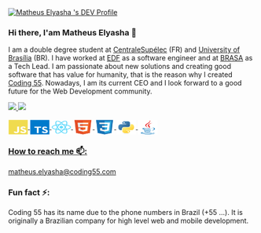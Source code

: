 <a href="https://dev.to/elyasha/">
<img src="https://d2fltix0v2e0sb.cloudfront.net/dev-badge.svg"  width=50 alt="Matheus Elyasha 's DEV Profile">
</a>


### Hi there, I'am Matheus Elyasha 👋

I am a double degree student at [CentraleSupélec](https://www.centralesupelec.fr) (FR) and [University of Brasília](https://www.unb.br) (BR). I have worked at [EDF](https://github.com/EDF-TREE) as a software engineer and at [BRASA](https://github.com/gobrasa) as a Tech Lead. I am passionate about new solutions and creating good software that has value for humanity, that is the reason why I created [Coding 55](https://github.com/Coding55). Nowadays, I am its current CEO and I look forward to a good future for the Web Development community.

 <div>
  <a href="https://github.com/elyasha">
  <img height="180em" src="https://github-readme-stats.vercel.app/api?username=elyasha&show_icons=true&theme=dark&include_all_commits=true&count_private=true"/>
  <img height="180em" src="https://github-readme-stats.vercel.app/api/top-langs/?username=elyasha&layout=compact&langs_count=10&theme=dark"/>
</div>
<div style="display: inline_block"><br>
  <img align="center" alt="Js" height="30" width="40" src="https://raw.githubusercontent.com/devicons/devicon/master/icons/javascript/javascript-plain.svg">
  <img align="center" alt="Ts" height="30" width="40" src="https://raw.githubusercontent.com/devicons/devicon/master/icons/typescript/typescript-plain.svg">
  <img align="center" alt="React" height="30" width="40" src="https://raw.githubusercontent.com/devicons/devicon/master/icons/react/react-original.svg">
  <img align="center" alt="HTML" height="30" width="40" src="https://raw.githubusercontent.com/devicons/devicon/master/icons/html5/html5-original.svg">
  <img align="center" alt="CSS" height="30" width="40" src="https://raw.githubusercontent.com/devicons/devicon/master/icons/css3/css3-original.svg">
  <img align="center" alt="Python" height="30" width="40" src="https://raw.githubusercontent.com/devicons/devicon/master/icons/python/python-original.svg">
  
  <img align="center" alt="Java" height="30" width="40" src="https://raw.githubusercontent.com/devicons/devicon/master/icons/java/java-original.svg">
</div>

### How to reach me 📫:

matheus.elyasha@coding55.com



### Fun fact ⚡: 

Coding 55 has its name due to the phone numbers in Brazil (+55 ...). It is originally a Brazilian company for high level web and mobile development.


<!--
**elyasha/elyasha** is a ✨ _special_ ✨ repository because its `README.md` (this file) appears on your GitHub profile.

Here are some ideas to get you started:

- 🔭 I’m currently working on ...
- 🌱 I’m currently learning ...
- 👯 I’m looking to collaborate on ...
- 🤔 I’m looking for help with ...
- 💬 Ask me about ...
- 😄 Pronouns: ...

--
